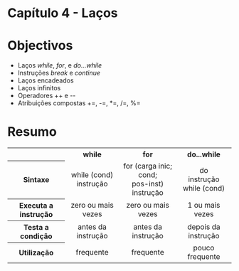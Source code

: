 Capítulo 4 - Laços
============================================================

# Objectivos

- Laços *while*, *for*, e *do...while*
- Instruções *break* e *continue*
- Laços encadeados
- Laços infinitos
- Operadores ++ e --
- Atribuições compostas +=, -=, *=, /=, %=

# Resumo

<table>
<tr>
<td></td>
<th>while</th>
<th>for</th>
<th>do...while</th>
</tr>
<tr>
<th>Sintaxe</th>
<td style="text-align: center">
while (cond) <br>
instrução
</td>
<td style="text-align: center">
for (carga inic; cond; <br>
pos-inst) <br>
instrução
</td>
<td style="text-align: center">
do <br>
instrução <br>
while (cond) <br>
</td>
</tr>
<tr>
<th>Executa a instrução</th>
<td style="text-align: center">zero ou mais vezes</td>
<td style="text-align: center">zero ou mais vezes</td>
<td style="text-align: center">1 ou mais vezes</td>
</tr>
<tr>
<th>Testa a condição</th>
<td style="text-align: center">antes da instrução</td>
<td style="text-align: center">antes da instrução</td>
<td style="text-align: center">depois da instrução</td>
</tr>
<tr>
<th>Utilização</th>
<td style="text-align: center">frequente</td>
<td style="text-align: center">frequente</td>
<td style="text-align: center">pouco frequente</td>
</tr>
</table>
